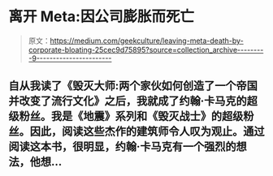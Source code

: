 # 离开 Meta:因公司膨胀而死亡

> 原文：<https://medium.com/geekculture/leaving-meta-death-by-corporate-bloating-25cec9d75895?source=collection_archive---------9----------------------->

## 自从我读了《毁灭大师:两个家伙如何创造了一个帝国并改变了流行文化》之后，我就成了约翰·卡马克的超级粉丝。我是《地震》系列和《毁灭战士》的超级粉丝。因此，阅读这些杰作的建筑师令人叹为观止。通过阅读这本书，很明显，约翰·卡马克有一个强烈的想法，他想…